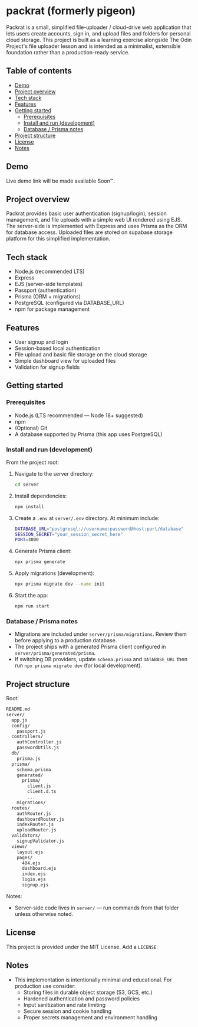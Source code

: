 # packrat (formerly pigeon)

Packrat is a small, simplified file-uploader / cloud-drive web application that lets users create accounts, sign in, and upload files and folders for personal cloud storage. This project is built as a learning exercise alongside The Odin Project's file uploader lesson and is intended as a minimalist, extensible foundation rather than a production-ready service.

## Table of contents

- [Demo](#demo)
- [Project overview](#project-overview)
- [Tech stack](#tech-stack)
- [Features](#features)
- [Getting started](#getting-started)
  - [Prerequisites](#prerequisites)
  - [Install and run (development)](#install-and-run-development)
  - [Database / Prisma notes](#database--prisma-notes)
- [Project structure](#project-structure)
- [License](#license)
- [Notes](#notes)

## Demo

Live demo link will be made available Soon™.

## Project overview

Packrat provides basic user authentication (signup/login), session management, and file uploads with a simple web UI rendered using EJS. The server-side is implemented with Express and uses Prisma as the ORM for database access. Uploaded files are stored on supabase storage platform for this simplified implementation.

## Tech stack

- Node.js (recommended LTS)
- Express
- EJS (server-side templates)
- Passport (authentication)
- Prisma (ORM + migrations)
- PostgreSQL (configured via DATABASE_URL)
- npm for package management

## Features

- User signup and login
- Session-based local authentication
- File upload and basic file storage on the cloud storage
- Simple dashboard view for uploaded files
- Validation for signup fields

## Getting started

### Prerequisites

- Node.js (LTS recommended — Node 18+ suggested)
- npm
- (Optional) Git
- A database supported by Prisma (this app uses PostgreSQL)

### Install and run (development)

From the project root:

1. Navigate to the server directory:

   ```bash
   cd server
   ```

2. Install dependencies:

   ```bash
   npm install
   ```

3. Create a `.env` at `server/.env` directory. At minimum include:

   ```bash
   DATABASE_URL="postgresql://username:password@host:port/database"   # for PostgreSQL (example)
   SESSION_SECRET="your_session_secret_here"
   PORT=3000
   ```

4. Generate Prisma client:

   ```bash
   npx prisma generate
   ```

5. Apply migrations (development):

   ```bash
   npx prisma migrate dev --name init
   ```

6. Start the app:

     ```bash
     npm run start 
     ```

### Database / Prisma notes

- Migrations are included under `server/prisma/migrations`. Review them before applying to a production database.
- The project ships with a generated Prisma client configured in `server/prisma/generated/prisma`.
- If switching DB providers, update `schema.prisma` and `DATABASE_URL` then run `npx prisma migrate dev` (for local development).

## Project structure

Root:

```txt
README.md
server/
  app.js
  config/
    passport.js
  controllers/
    authController.js
    passwordUtils.js
  db/
    prisma.js
  prisma/
    schema.prisma
    generated/
      prisma/
        client.js
        client.d.ts
        ...
    migrations/
  routes/
    authRouter.js
    dashboardRouter.js
    indexRouter.js
    uploadRouter.js
  validators/
    signupValidator.js
  views/
    layout.ejs
    pages/
      404.ejs
      dashboard.ejs
      index.ejs
      login.ejs
      signup.ejs
```

Notes:

- Server-side code lives in `server/` — run commands from that folder unless otherwise noted.

## License

This project is provided under the MIT License. Add a `LICENSE`.

## Notes

- This implementation is intentionally minimal and educational. For production use consider:
  - Storing files in durable object storage (S3, GCS, etc.)
  - Hardened authentication and password policies
  - Input sanitization and rate limiting
  - Secure session and cookie handling
  - Proper secrets management and environment handling
